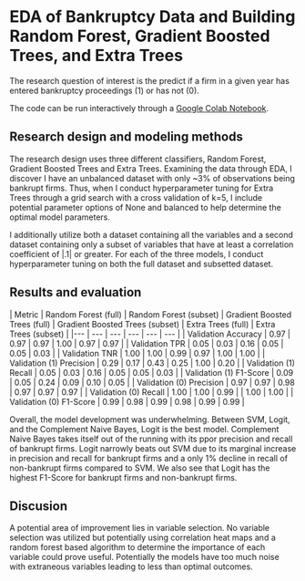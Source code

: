 # EDA of Bankruptcy Data and Building Random Forest, Gradient Boosted Trees, and Extra Trees

The research question of interest is the predict if a firm in a given year has entered bankruptcy proceedings (1) or has not (0). 

The code can be run interactively through a [Google Colab Notebook](https://colab.research.google.com/github/jhancuch/bankruptcy-trees-bagging-boosting/blob/main/script.ipynb).

## Research design and modeling methods
The research design uses three different classifiers, Random Forest, Gradient Boosted Trees and Extra Trees. Examining the data through EDA, I discover I have an unbalanced dataset with only ~3% of observations being bankrupt firms. Thus, when I conduct hyperparameter tuning for Extra Trees through a grid search with a cross validation of k=5, I include potential parameter options of None and balanced to help determine the optimal model parameters.

I additionally utilize both a dataset containing all the variables and a second dataset containing only a subset of variables that have at least a correlation coefficient of |.1| or greater. For each of the three models, I conduct hyperparameter tuning on both the full dataset and subsetted dataset.

## Results and evaluation
| Metric | Random Forest (full) | Random Forest (subset) | Gradient Boosted Trees (full) | Gradient Boosted Trees (subset) | Extra Trees (full) | Extra Trees (subset) |
|---     | --- | ---   | ---     | --- | ---     |
| Validation Accuracy | 0.97 | 0.97 | 0.97 | 1.00 | 0.97 | 0.97 |
| Validation TPR | 0.05 | 0.03 | 0.16 | 0.05 | 0.05 | 0.03 |
| Validation TNR | 1.00 | 1.00 | 0.99 | 0.97 | 1.00 | 1.00 |
| Validation (1) Precision | 0.29 | 0.17 | 0.43 | 0.25 | 1.00 | 0.20 |
| Validation (1) Recall | 0.05 | 0.03 | 0.16 | 0.05 | 0.05 | 0.03 |
| Validation (1) F1-Score | 0.09 | 0.05 | 0.24 | 0.09 | 0.10 | 0.05 |
| Validation (0) Precision | 0.97 | 0.97 | 0.98 | 0.97 | 0.97 | 0.97 |
| Validation (0) Recall | 1.00 | 1.00 | 0.99 | | 1.00 | 1.00 |
| Validation (0) F1-Score | 0.99 | 0.98 | 0.99 | 0.98 | 0.99 | 0.99 |

Overall, the model development was underwhelming. Between SVM, Logit, and the Complement Naive Bayes, Logit is the best model. Complement Naive Bayes takes itself out of the running with its ppor precision and recall of bankrupt firms. Logit narrowly beats out SVM due to its marginal increase in precision and recall for bankrupt firms and a only 1% decline in recall of non-bankrupt firms compared to SVM. We also see that Logit has the highest F1-Score for bankrupt firms and non-bankrupt firms.

## Discusion
A potential area of improvement lies in variable selection. No variable selection was utilized but potentially using correlation heat maps and a random forest based algorithm to determine the importance of each variable could prove useful. Potentially the models have too much noise with extraneous variables leading to less than optimal outcomes.
